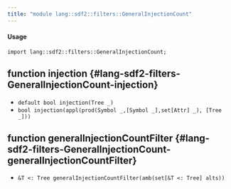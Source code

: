 ```yaml
---
title: "module lang::sdf2::filters::GeneralInjectionCount"
---
```


#### Usage

`import lang::sdf2::filters::GeneralInjectionCount;`


## function injection {#lang-sdf2-filters-GeneralInjectionCount-injection}

* ``default bool injection(Tree _)``
* ``bool injection(appl(prod(Symbol _,[Symbol _],set[Attr] _), [Tree _]))``

## function generalInjectionCountFilter {#lang-sdf2-filters-GeneralInjectionCount-generalInjectionCountFilter}

* ``&T <: Tree generalInjectionCountFilter(amb(set[&T <: Tree] alts))``

